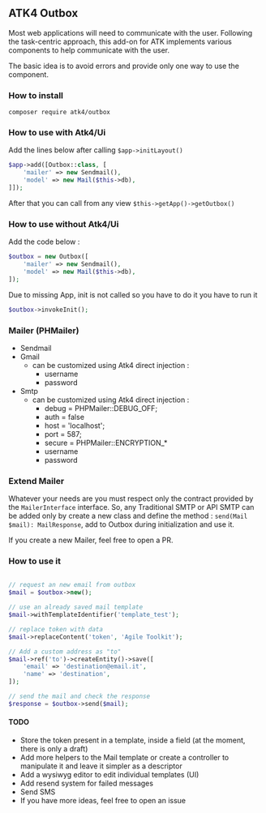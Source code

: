 ## ATK4 Outbox

Most web applications will need to communicate with the user. Following the task-centric approach, this add-on for ATK implements various components to help communicate with the user.

The basic idea is to avoid errors and provide only one way to use the component.

### How to install
`composer require atk4/outbox`

### How to use with Atk4/Ui

Add the lines below after calling `$app->initLayout()`
```php
$app->add([Outbox::class, [
    'mailer' => new Sendmail(),
    'model' => new Mail($this->db),
]]);
```
After that you can call from any view `$this->getApp()->getOutbox()`

### How to use without Atk4/Ui

Add the code below :
```php
$outbox = new Outbox([
    'mailer' => new Sendmail(),
    'model' => new Mail($this->db),
]);
```
Due to missing App, init is not called so you have to do it you have to run it
```php
$outbox->invokeInit(); 
```

### Mailer (PHMailer)

 - Sendmail
 - Gmail
   - can be customized using Atk4 direct injection :
     - username
     - password
 - Smtp
   - can be customized using Atk4 direct injection :
     - debug = PHPMailer::DEBUG_OFF;
     - auth = false
     - host = 'localhost';
     - port = 587;
     - secure = PHPMailer::ENCRYPTION_*
     - username
     - password 
    
### Extend Mailer

Whatever your needs are you must respect only the contract provided by the `MailerInterface` interface.
So, any Traditional SMTP or API SMTP can be added only by create a new class and define 
the method : `send(Mail $mail): MailResponse`, add to Outbox during initialization and use it.

If you create a new Mailer, feel free to open a PR.

### How to use it
``` php

// request an new email from outbox  
$mail = $outbox->new();

// use an already saved mail template
$mail->withTemplateIdentifier('template_test');

// replace token with data
$mail->replaceContent('token', 'Agile Toolkit');

// Add a custom address as "to"
$mail->ref('to')->createEntity()->save([
    'email' => 'destination@email.it',
    'name' => 'destination',
]);

// send the mail and check the response 
$response = $outbox->send($mail);
```

#### TODO
 - Store the token present in a template, inside a field (at the moment, there is only a draft)
 - Add more helpers to the Mail template or create a controller to manipulate it and leave it simpler as a descriptor
 - Add a wysiwyg editor to edit individual templates (UI)
 - Add resend system for failed messages
 - Send SMS
 - If you have more ideas, feel free to open an issue
